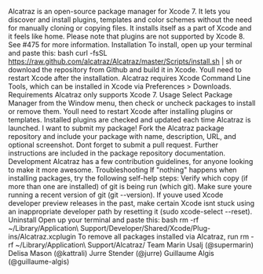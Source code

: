 Alcatraz is an open-source package manager for Xcode 7. It lets you discover and install plugins, templates and color schemes without the need for manually cloning or copying files. It installs itself as a part of Xcode and it feels like home. Please note that plugins are not supported by Xcode 8. See #475 for more information. Installation To install, open up your terminal and paste this: bash curl -fsSL https://raw.github.com/alcatraz/Alcatraz/master/Scripts/install.sh | sh or download the repository from Github and build it in Xcode. Youll need to restart Xcode after the installation. Alcatraz requires Xcode Command Line Tools, which can be installed in Xcode via Preferences > Downloads. Requirements Alcatraz only supports Xcode 7. Usage Select Package Manager from the Window menu, then check or uncheck packages to install or remove them. Youll need to restart Xcode after installing plugins or templates. Installed plugins are checked and updated each time Alcatraz is launched. I want to submit my package! Fork the Alcatraz package repository and include your package with name, description, URL, and optional screenshot. Dont forget to submit a pull request. Further instructions are included in the package repository documentation. Development Alcatraz has a few contribution guidelines, for anyone looking to make it more awesome. Troubleshooting If "nothing" happens when installing packages, try the following self-help steps: Verify which copy (if more than one are installed) of git is being run (which git). Make sure youre running a recent version of git (git --version). If youve used Xcode developer preview releases in the past, make certain Xcode isnt stuck using an inappropriate developer path by resetting it (sudo xcode-select --reset). Uninstall Open up your terminal and paste this: bash rm -rf ~/Library/Application\ Support/Developer/Shared/Xcode/Plug-ins/Alcatraz.xcplugin To remove all packages installed via Alcatraz, run rm -rf ~/Library/Application\ Support/Alcatraz/ Team Marin Usalj (@supermarin) Delisa Mason (@kattrali) Jurre Stender (@jurre) Guillaume Algis (@guillaume-algis)